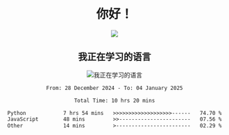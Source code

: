 <div align="center">
<h1>你好！</h1>
  
<a href="https://github.com/ikun0014">
    <img align="center" src="https://github-readme-stats-sigma-five.vercel.app/api?username=ikun0014&include_all_commits=true&show_icons=true&count_private=true&locale=cn&bg_color=0,EC6C6C,FFD479,FFFC79,73FA79,73FDFF,D783FF" />
  </a>
</div>

<div align="center">
<h2>我正在学习的语言</h2>
  
![我正在学习的语言](https://skillicons.dev/icons?i=python,nodejs,vue,html)

</div>

<div align="center">
<!--START_SECTION:waka-->

```txt
From: 28 December 2024 - To: 04 January 2025

Total Time: 10 hrs 20 mins

Python            7 hrs 54 mins   >>>>>>>>>>>>>>>>>>>------   74.70 %
JavaScript        48 mins         >>-----------------------   07.56 %
Other             14 mins         >------------------------   02.29 %
```

<!--END_SECTION:waka-->

</div>
